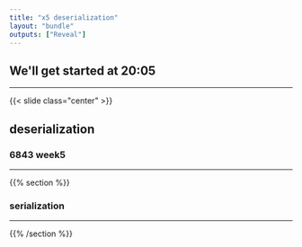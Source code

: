 ```yaml
---
title: "x5 deserialization"
layout: "bundle"
outputs: ["Reveal"]
---
```


## We'll get started at 20:05

---

{{< slide class="center" >}}
## deserialization
### 6843 week5

---

{{% section %}}
### serialization

---

{{% /section %}}
